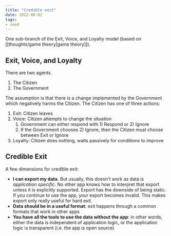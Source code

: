 ```yaml
---
title: "Credible exit"
date: 2022-08-02
tags:
- seed
---
```

One sub-branch of the Exit, Voice, and Loyalty model (based on [[thoughts/game theory|game theory]]).

## Exit, Voice, and Loyalty
There are two agents.
1. The Citizen
2. The Government

The assumption is that there is a change implemented by the Government which negatively harms the Citizen. The Citizen has one of three actions:

1. Exit: Citizen leaves
2. Voice: Citizen attempts to change the situation
	1. Government can either respond with 1) Respond or 2) Ignore
	2. If the Government chooses 2) Ignore, then the Citizen must choose between Exit or Ignore
3. Loyalty: Citizen does nothing, waits passively for conditions to improve

## Credible Exit
A few dimensions for credible exit:
- **I can export my data.** But usually, this doesn't work as data is *application specific*. No other app knows how to interpret that export unless it is explicitly supported. Export has the downside of being static. If you continue to use the app, your export becomes invalid. This makes export only really useful for hard exit.
- **Data should be in a useful format**: exit happens through a common formats that work in other apps
- **You have all the tools to use the data without the app**: in other words, either the data is independent of application logic, or the application logic is transparent (i.e. the app is open source)